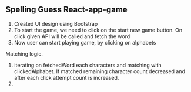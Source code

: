 ## Spelling Guess React-app-game

1. Created UI design using Bootstrap
2. To start the game, we need to click on the start new game button. On click given API will be called and fetch the word
3. Now user can start playing game, by clicking on alphabets


Matching logic.

1. iterating on fetchedWord each characters and matching with clickedAlphabet. If matched remaining character count decreased and after each click attempt count is increased.
2. 
